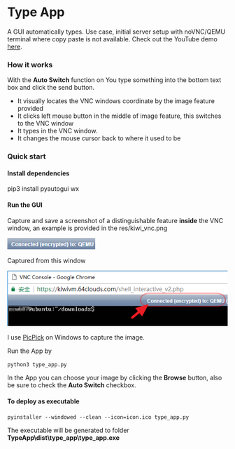 # Type App
A GUI automatically types. Use case, initial server setup with noVNC/QEMU terminal where copy paste is not available. Check out the YouTube demo [here](https://www.youtube.com/watch?v=y0-UUlOJvmU).

### How it works
With the  **Auto Switch** function on
You type something into the bottom text box and click the send button.
-  It visually locates the VNC windows coordinate by the image feature provided
-  It clicks left mouse button in the middle of image feature, this switches to the VNC window 
-  It types in the VNC window.
- It changes the mouse cursor back to where it used to be
### Quick start
#### Install dependencies
pip3 install pyautogui wx
#### Run the GUI
Capture and save a screenshot of a distinguishable feature **inside** the VNC window, an example is provided in the res/kiwi_vnc.png

![window feature](https://raw.githubusercontent.com/Tony607/TypeApp/master/res/kiwi_vnc.png)

Captured from this window

![VNC_Browser](https://raw.githubusercontent.com/Tony607/TypeApp/master/res/VNC_Window_demo.png)

I use [PicPick](http://ngwin.com/picpick) on Windows to capture the image.

Run the App by

```
python3 type_app.py
```
In the App you can choose your image by clicking the **Browse** button, also be sure to check the **Auto Switch** checkbox.

#### To deploy as executable
```
pyinstaller --windowed --clean --icon=icon.ico type_app.py
```
The executable will be generated to folder **TypeApp\dist\type_app\type_app.exe**